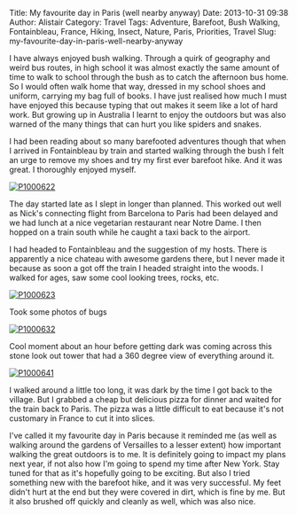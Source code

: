 Title: My favourite day in Paris (well nearby anyway)
Date: 2013-10-31 09:38
Author: Alistair
Category: Travel
Tags: Adventure, Barefoot, Bush Walking, Fontainbleau, France, Hiking, Insect, Nature, Paris, Priorities, Travel
Slug: my-favourite-day-in-paris-well-nearby-anyway

I have always enjoyed bush walking. Through a quirk of geography and
weird bus routes, in high school it was almost exactly the same amount
of time to walk to school through the bush as to catch the afternoon bus
home. So I would often walk home that way, dressed in my school shoes
and uniform, carrying my bag full of books. I have just realised how
much I must have enjoyed this because typing that out makes it seem like
a lot of hard work. But growing up in Australia I learnt to enjoy the
outdoors but was also warned of the many things that can hurt you like
spiders and snakes.

I had been reading about so many barefooted adventures though that when
I arrived in Fontainbleau by train and started walking through the bush
I felt an urge to remove my shoes and try my first ever barefoot hike.
And it was great. I thoroughly enjoyed myself.

[![P1000622](http://farm6.staticflickr.com/5468/10280265956_ba52674788_c.jpg)](http://www.flickr.com/photos/97350976@N07/10280265956/ "My feet ready for adventure")

The day started late as I slept in longer than planned. This worked out
well as Nick's connecting flight from Barcelona to Paris had been
delayed and we had lunch at a nice vegetarian restaurant near Notre
Dame. I then hopped on a train south while he caught a taxi back to the
airport.

I had headed to Fontainbleau and the suggestion of my hosts. There is
apparently a nice chateau with awesome gardens there, but I never made
it because as soon a got off the train I headed straight into the woods.
I walked for ages, saw some cool looking trees, rocks, etc.

[![P1000623](http://farm4.staticflickr.com/3833/10280389953_d66fc4079a_c.jpg)](http://www.flickr.com/photos/97350976@N07/10280389953/ "Scary/cool mine cave thing")

Took some photos of bugs

[![P1000632](http://farm8.staticflickr.com/7337/10530606003_e0893dd887_c.jpg)](http://www.flickr.com/photos/97350976@N07/10530606003/ "Hello!")

Cool moment about an hour before getting dark was coming across this
stone look out tower that had a 360 degree view of everything around it.

[![P1000641](http://farm8.staticflickr.com/7370/10530414634_c77ce7c76c_c.jpg)](http://www.flickr.com/photos/97350976@N07/10530414634/ "Imposing and practical")

I walked around a little too long, it was dark by the time I got back to
the village. But I grabbed a cheap but delicious pizza for dinner and
waited for the train back to Paris. The pizza was a little difficult to
eat because it's not customary in France to cut it into slices.

I've called it my favourite day in Paris because it reminded me (as well
as walking around the gardens of Versailles to a lesser extent) how
important walking the great outdoors is to me. It is definitely going to
impact my plans next year, if not also how I'm going to spend my time
after New York. Stay tuned for that as it's hopefully going to be
exciting. But also I tried something new with the barefoot hike, and it
was very successful. My feet didn't hurt at the end but they were
covered in dirt, which is fine by me. But it also brushed off quickly
and cleanly as well, which was also nice.
